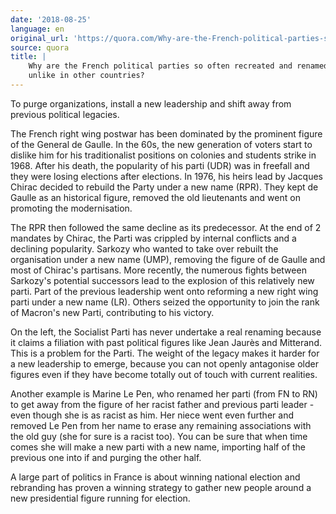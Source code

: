 ```yaml
---
date: '2018-08-25'
language: en
original_url: 'https://quora.com/Why-are-the-French-political-parties-so-often-recreated-and-renamed-unlike-in-other-countries/answer/Clément-Renaud'
source: quora
title: |
    Why are the French political parties so often recreated and renamed
    unlike in other countries?
---
```


To purge organizations, install a new leadership and shift away from
previous political legacies.

The French right wing postwar has been dominated by the prominent figure
of the General de Gaulle. In the 60s, the new generation of voters start
to dislike him for his traditionalist positions on colonies and students
strike in 1968. After his death, the popularity of his parti (UDR) was
in freefall and they were losing elections after elections. In 1976, his
heirs lead by Jacques Chirac decided to rebuild the Party under a new
name (RPR). They kept de Gaulle as an historical figure, removed the old
lieutenants and went on promoting the modernisation.

The RPR then followed the same decline as its predecessor. At the end of
2 mandates by Chirac, the Parti was crippled by internal conflicts and a
declining popularity. Sarkozy who wanted to take over rebuilt the
organisation under a new name (UMP), removing the figure of de Gaulle
and most of Chirac's partisans. More recently, the numerous fights
between Sarkozy's potential successors lead to the explosion of this
relatively new parti. Part of the previous leadership went onto
reforming a new right wing parti under a new name (LR). Others seized
the opportunity to join the rank of Macron's new Parti, contributing to
his victory.

On the left, the Socialist Parti has never undertake a real renaming
because it claims a filiation with past political figures like Jean
Jaurès and Mitterand. This is a problem for the Parti. The weight of the
legacy makes it harder for a new leadership to emerge, because you can
not openly antagonise older figures even if they have become totally out
of touch with current realities.

Another example is Marine Le Pen, who renamed her parti (from FN to RN)
to get away from the figure of her racist father and previous parti
leader - even though she is as racist as him. Her niece went even
further and removed Le Pen from her name to erase any remaining
associations with the old guy (she for sure is a racist too). You can be
sure that when time comes she will make a new parti with a new name,
importing half of the previous one into if and purging the other half.

A large part of politics in France is about winning national election
and rebranding has proven a winning strategy to gather new people around
a new presidential figure running for election.
